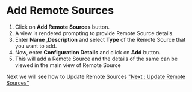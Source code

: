 Add Remote Sources
==================

1.  Click on **Add Remote Sources** button.
2.  A view is rendered prompting to provide Remote Source details.
3.  Enter **Name** ,**Description** and select **Type** of the Remote
    Source that you want to add.
4.  Now, enter **Configuration Details** and click on **Add** button.
5.  This will add a Remote Source and the details of the same can be
    viewed in the main view of Remote Source

Next we will see how to Update Remote Sources ["Next : Update Remote
Sources"](update_remote_sources)
